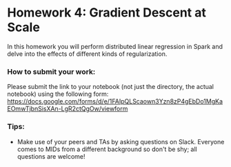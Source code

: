 # Homework 4: Gradient Descent at Scale

In this homework you will perform distributed linear regression in Spark and delve into the effects of different kinds of regularization.

### How to submit your work:

Please submit the link to your notebook (not just the directory, the actual notebook) using the following form:
https://docs.google.com/forms/d/e/1FAIpQLScaown3Yzn8zP4gEbDo1MgKaEOmwTjbnSisXAn-LgR2ctQgOw/viewform

### Tips:
* Make use of your peers and TAs by asking questions on Slack. Everyone comes to MIDs from a different background so don't be shy; all questions are welcome!
